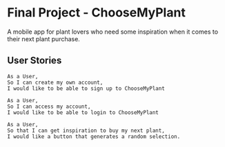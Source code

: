 # Final Project - ChooseMyPlant
A mobile app for plant lovers who need some inspiration when it comes to their next plant purchase. 

## User Stories

```
As a User,
So I can create my own account,
I would like to be able to sign up to ChooseMyPlant

As a User,
So I can access my account,
I would like to be able to login to ChooseMyPlant

As a User,
So that I can get inspiration to buy my next plant,
I would like a button that generates a random selection.
```